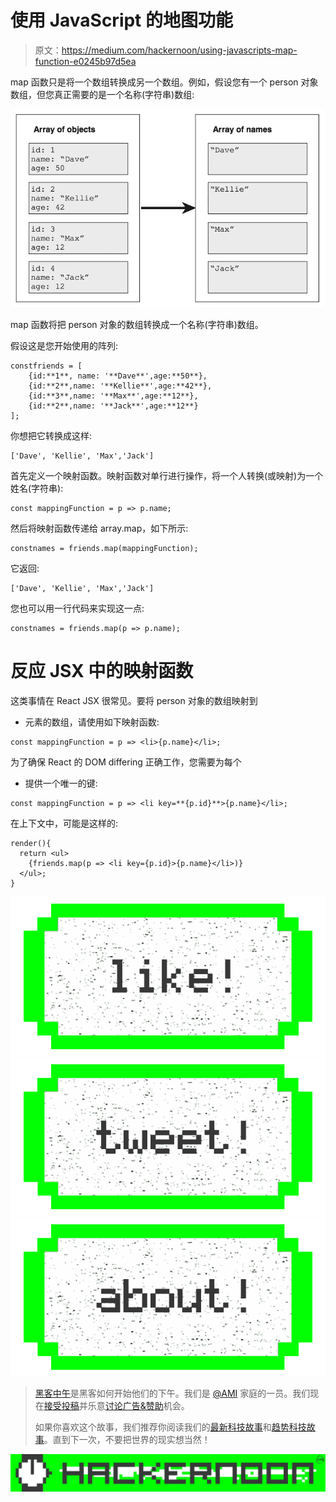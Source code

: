 # 使用 JavaScript 的地图功能

> 原文：<https://medium.com/hackernoon/using-javascripts-map-function-e0245b97d5ea>

map 函数只是将一个数组转换成另一个数组。例如，假设您有一个 person 对象数组，但您真正需要的是一个名称(字符串)数组:

![](img/47a1e67e73c9fa8d353794cd7ab22913.png)

map 函数将把 person 对象的数组转换成一个名称(字符串)数组。

假设这是您开始使用的阵列:

```
constfriends = [
    {id:**1**, name: '**Dave**',age:**50**},
    {id:**2**,name: '**Kellie**',age:**42**},
    {id:**3**,name: '**Max**',age:**12**},
    {id:**2**,name: '**Jack**',age:**12**}
];
```

你想把它转换成这样:

```
['Dave', 'Kellie', 'Max','Jack']
```

首先定义一个映射函数。映射函数对单行进行操作，将一个人转换(或映射)为一个姓名(字符串):

```
const mappingFunction = p => p.name;
```

然后将映射函数传递给 array.map，如下所示:

```
constnames = friends.map(mappingFunction);
```

它返回:

```
['Dave', 'Kellie', 'Max','Jack']
```

您也可以用一行代码来实现这一点:

```
constnames = friends.map(p => p.name);
```

# 反应 JSX 中的映射函数

这类事情在 React JSX 很常见。要将 person 对象的数组映射到

*   元素的数组，请使用如下映射函数:

```
const mappingFunction = p => <li>{p.name}</li>;
```

为了确保 React 的 DOM differing 正确工作，您需要为每个

*   提供一个唯一的键:

```
const mappingFunction = p => <li key=**{p.id}**>{p.name}</li>;
```

在上下文中，可能是这样的:

```
render(){
  return <ul>
    {friends.map(p => <li key={p.id}>{p.name}</li>)}
  </ul>;
}
```

[![](img/50ef4044ecd4e250b5d50f368b775d38.png)](http://bit.ly/HackernoonFB)[![](img/979d9a46439d5aebbdcdca574e21dc81.png)](https://goo.gl/k7XYbx)[![](img/2930ba6bd2c12218fdbbf7e02c8746ff.png)](https://goo.gl/4ofytp)

> [黑客中午](http://bit.ly/Hackernoon)是黑客如何开始他们的下午。我们是 [@AMI](http://bit.ly/atAMIatAMI) 家庭的一员。我们现在[接受投稿](http://bit.ly/hackernoonsubmission)并乐意[讨论广告&赞助](mailto:partners@amipublications.com)机会。
> 
> 如果你喜欢这个故事，我们推荐你阅读我们的[最新科技故事](http://bit.ly/hackernoonlatestt)和[趋势科技故事](https://hackernoon.com/trending)。直到下一次，不要把世界的现实想当然！

![](img/be0ca55ba73a573dce11effb2ee80d56.png)